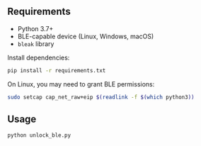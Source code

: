 
## Requirements

- Python 3.7+
- BLE-capable device (Linux, Windows, macOS)
- `bleak` library

Install dependencies:

```bash
pip install -r requirements.txt
```

On Linux, you may need to grant BLE permissions:

```bash
sudo setcap cap_net_raw+eip $(readlink -f $(which python3))
```

## Usage

```bash
python unlock_ble.py
```

